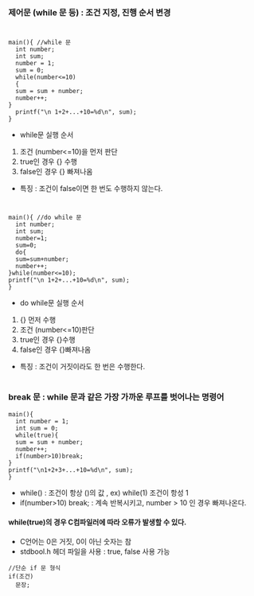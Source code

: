 ### 제어문 (while 문 등) : 조건 지정, 진행 순서 변경
#
```
main(){ //while 문
  int number;
  int sum;
  number = 1;
  sum = 0;
  while(number<=10)
  {
  sum = sum + number;
  number++;
}
  printf("\n 1+2+...+10=%d\n", sum);
}
```
- while문 실행 순서
1. 조건 (number<=10)을 먼저 판단
2. true인 경우 {} 수행
3. false인 경우 {} 빠져나옴
- 특징 : 조건이 false이면 한 번도 수행하지 않는다.
#
```
main(){ //do while 문
  int number;
  int sum;
  number=1;
  sum=0;
  do{
  sum=sum+number;
  number++;
}while(number<=10);
printf("\n 1+2+...+10=%d\n", sum);
}
```
- do while문 실행 순서
1. {} 먼저 수행
2. 조건 (number<=10)판단
3. true인 경우 {}수행
4. false인 경우 {}빠져나옴
- 특징 : 조건이 거짓이라도 한 번은 수행한다.
#
### break 문 : while 문과 같은 가장 가까운 루프를 벗어나는 명령어
```
main(){
  int number = 1;
  int sum = 0;
  while(true){
  sum = sum + number;
  number++;
  if(number>10)break;
}
printf("\n1+2+3+...+10=%d\n", sum);
}
```
- while() : 조건이 항상 ()의 값 , ex) while(1) 조건이 항성 1
- if(number>10) break; : 계속 반복시키고, number > 10 인 경우 빠져나온다.
#### while(true)의 경우 C컴파일러에 따라 오류가 발생할 수 있다.
- C언어는 0은 거짓, 0이 아닌 숫자는 참
- stdbool.h 헤더 파일을 사용 : true, false 사용 가능
```
//단순 if 문 형식
if(조건)
  문장;
```
